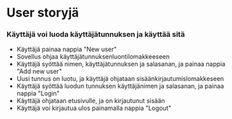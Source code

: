 # User storyjä

### Käyttäjä voi luoda käyttäjätunnuksen ja käyttää sitä
* Käyttäjä painaa nappia "New user"
* Sovellus ohjaa käyttäjätunnuksenluontilomakkeeseen
* Käyttäjä syöttää nimen, käyttäjätunnuksen ja salasanan, ja painaa nappia "Add new user"
* Uusi tunnus on luotu, ja käyttäjä ohjataan sisäänkirjautumislomakkeseen
* Käyttäjä syöttää luodun tunnuksen käyttäjänimen ja salasanan, ja painaa nappia "Login"
* Käyttäjä ohjataan etusivulle, ja on kirjautunut sisään
* Käyttäjä voi kirjautua ulos painamalla nappia "Logout"
